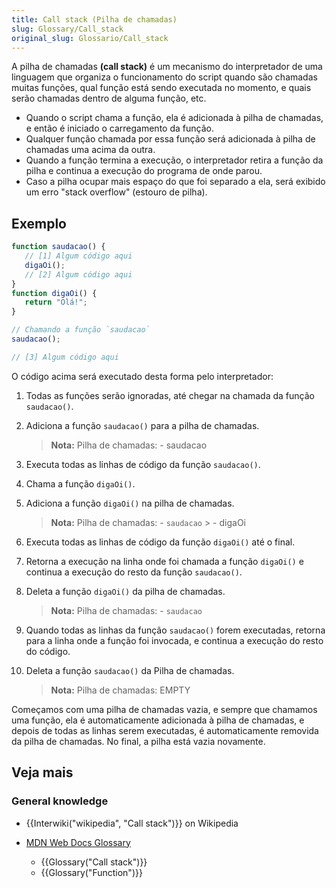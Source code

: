 ```yaml
---
title: Call stack (Pilha de chamadas)
slug: Glossary/Call_stack
original_slug: Glossario/Call_stack
---
```


A pilha de chamadas **(call stack)** é um mecanismo do interpretador de uma linguagem que organiza o funcionamento do script quando são chamadas muitas funções, qual função está sendo executada no momento, e quais serão chamadas dentro de alguma função, etc.

- Quando o script chama a função, ela é adicionada à pilha de chamadas, e então é iniciado o carregamento da função.
- Qualquer função chamada por essa função será adicionada à pilha de chamadas uma acima da outra.
- Quando a função termina a execução, o interpretador retira a função da pilha e continua a execução do programa de onde parou.
- Caso a pilha ocupar mais espaço do que foi separado a ela, será exibido um erro "stack overflow" (estouro de pilha).

## Exemplo

```js
function saudacao() {
   // [1] Algum código aqui
   digaOi();
   // [2] Algum código aqui
}
function digaOi() {
   return "Olá!";
}

// Chamando a função `saudacao`
saudacao();

// [3] Algum código aqui
```

O código acima será executado desta forma pelo interpretador:

1. Todas as funções serão ignoradas, até chegar na chamada da função `saudacao()`.
2. Adiciona a função `saudacao()` para a pilha de chamadas.

    > **Nota:** Pilha de chamadas:
    > \- saudacao

3. Executa todas as linhas de código da função `saudacao()`.
4. Chama a função `digaOi()`.
5. Adiciona a função `digaOi()` na pilha de chamadas.

    > **Nota:** Pilha de chamadas:
    > \- `saudacao` > \- digaOi

6. Executa todas as linhas de código da função `digaOi()` até o final.
7. Retorna a execução na linha onde foi chamada a função `digaOi()` e continua a execução do resto da função `saudacao()`.
8. Deleta a função `digaOi()` da pilha de chamadas.

    > **Nota:** Pilha de chamadas:
    > \- `saudacao`

9. Quando todas as linhas da função `saudacao()` forem executadas, retorna para a linha onde a função foi invocada, e continua a execução do resto do código.
10. Deleta a função `saudacao()` da Pilha de chamadas.

    > **Nota:** Pilha de chamadas:
    > EMPTY

Começamos com uma pilha de chamadas vazia, e sempre que chamamos uma função, ela é automaticamente adicionada à pilha de chamadas, e depois de todas as linhas serem executadas, é automaticamente removida da pilha de chamadas. No final, a pilha está vazia novamente.

## Veja mais

### General knowledge

- {{Interwiki("wikipedia", "Call stack")}} on Wikipedia
- [MDN Web Docs Glossary](/pt-BR/docs/Glossary)

  - {{Glossary("Call stack")}}
  - {{Glossary("Function")}}
